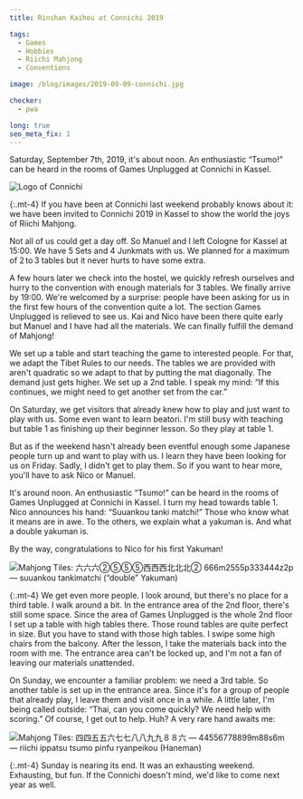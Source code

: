 ```yaml
---
title: Rinshan Kaihou at Connichi 2019

tags:
  - Games
  - Hobbies
  - Riichi Mahjong
  - Conventions

image: /blog/images/2019-09-09-connichi.jpg

checker:
  - pwa

long: true
seo_meta_fix: 1
---
```

Saturday, September 7th, 2019, it's about noon.
An enthusiastic “Tsumo!” can be heard in the rooms of Games Unplugged at Connichi in Kassel.

<picture>
  <source srcset="{{ '/blog/images/2019-09-09-connichi.avif' | prepend: site.static_url | absolute_url }}" type="image/avif">
  <source srcset="{{ '/blog/images/2019-09-09-connichi.webp' | prepend: site.static_url | absolute_url }}" type="image/webp">
  <img loading="lazy" src="{{ '/blog/images/2019-09-09-connichi.png' | prepend: site.static_url | absolute_url }}" alt="Logo of Connichi">
</picture>

{:.mt-4}
If you have been at Connichi last weekend probably knows about it: we have been invited to Connichi 2019 in Kassel to show the world the joys of Riichi Mahjong.

Not all of us could get a day off.
So Manuel and I left Cologne for Kassel at 15:00.
We have 5 Sets and 4 Junkmats with us.
We planned for a maximum of 2 to 3 tables but it never hurts to have some extra.

A few hours later we check into the hostel, we quickly refresh ourselves and hurry to the convention with enough materials for 3 tables.
We finally arrive by 19:00.
We're welcomed by a surprise: people have been asking for us in the first few hours of the convention quite a lot.
The section Games Unplugged is relieved to see us.
Kai and Nico have been there quite early but Manuel and I have had all the materials.
We can finally fulfill the demand of Mahjong!

We set up a table and start teaching the game to interested people.
For that, we adapt the Tibet Rules to our needs.
The tables we are provided with aren't quadratic so we adapt to that by putting the mat diagonally.
The demand just gets higher.
We set up a 2nd table.
I speak my mind: “If this continues, we might need to get another set from the car.”

On Saturday, we get visitors that already knew how to play and just want to play with us.
Some even want to learn beatori.
I'm still busy with teaching but table 1 as finishing up their beginner lesson.
So they play at table 1.

But as if the weekend hasn't already been eventful enough some Japanese people turn up and want to play with us.
I learn they have been looking for us on Friday.
Sadly, I didn't get to play them.
So if you want to hear more, you'll have to ask Nico or Manuel.

It's around noon.
An enthusiastic “Tsumo!” can be heard in the rooms of Games Unplugged at Connichi in Kassel.
I turn my head towards table 1.
Nico announces his hand: “Suuankou tanki matchi!”
Those who know what it means are in awe.
To the others, we explain what a yakuman is. And what a double yakuman is.

By the way, congratulations to Nico for his first Yakuman!

<picture>
  <source srcset="{{ '/blog/images/2019-09-09-suuankou-tanki.avif' | prepend: site.static_url | absolute_url }}" type="image/avif">
  <source srcset="{{ '/blog/images/2019-09-09-suuankou-tanki.webp' | prepend: site.static_url | absolute_url }}" type="image/webp">
  <img loading="lazy" src="{{ '/blog/images/2019-09-09-suuankou-tanki.jpg' | prepend: site.static_url | absolute_url }}" alt="Mahjong Tiles: 六六六➁➄➄➄西西西北北北➁ 666m2555p333444z2p — suuankou tankimatchi (“double” Yakuman) ">
</picture>

{:.mt-4}
We get even more people.
I look around, but there's no place for a third table.
I walk around a bit.
In the entrance area of the 2nd floor, there's still some space.
Since the area of Games Unplugged is the whole 2nd floor I set up a table with high tables there.
Those round tables are quite perfect in size.
But you have to stand with those high tables.
I swipe some high chairs from the balcony.
After the lesson, I take the materials back into the room with me.
The entrance area can't be locked up, and I'm not a fan of leaving our materials unattended.

On Sunday, we encounter a familiar problem: we need a 3rd table.
So another table is set up in the entrance area.
Since it's for a group of people that already play, I leave them and visit once in a while.
A little later, I'm being called outside: “Thai, can you come quickly? We need help with scoring.”
Of course, I get out to help.
Huh? A very rare hand awaits me:

<picture>
  <source srcset="{{ '/blog/images/2019-09-09-ryanpeikou.avif' | prepend: site.static_url | absolute_url }}" type="image/avif">
  <source srcset="{{ '/blog/images/2019-09-09-ryanpeikou.webp' | prepend: site.static_url | absolute_url }}" type="image/webp">
  <img loading="lazy" src="{{ '/blog/images/2019-09-09-ryanpeikou.jpg' | prepend: site.static_url | absolute_url }}" alt="Mahjong Tiles: 四四五五六七七八八九九８８六 — 44556778899m88s6m — riichi ippatsu tsumo pinfu ryanpeikou (Haneman) ">
</picture>

{:.mt-4}
Sunday is nearing its end.
It was an exhausting weekend.
Exhausting, but fun.
If the Connichi doesn't mind, we'd like to come next year as well.
